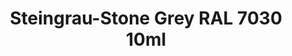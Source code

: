 ---
layout: product
title: "Steingrau-Stone Grey RAL 7030 10ml"
price: "330" 
desc: "Acrylic Laquer 10mL"
img_path: "/assets/img/RC213.jpg"
brand: "AK "
available: true
special_offer: false
new: false
soon: false
cat: "020000"
subcat: "020200"
subsubcat: "020201"
sifra: "RC213"
popular: false
---